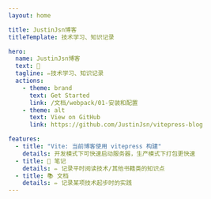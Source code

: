 ```yaml
---
layout: home

title: JustinJsn博客
titleTemplate: 技术学习、知识记录

hero:
  name: JustinJsn博客
  text: 📖
  tagline: ✏️技术学习、知识记录
  actions:
    - theme: brand
      text: Get Started
      link: /文档/webpack/01-安装和配置
    - theme: alt
      text: View on GitHub
      link: https://github.com/JustinJsn/vitepress-blog

features:
  - title: "Vite: 当前博客使用 vitepress 构建"
    details: 开发模式下可快速启动服务器，生产模式下打包更快速
  - title: 📖 笔记
    details: ✏️ 记录平时阅读技术/其他书籍类的知识点
  - title: 📚 文档
    details: ✏️ 记录某项技术起步时的实践
---
```

